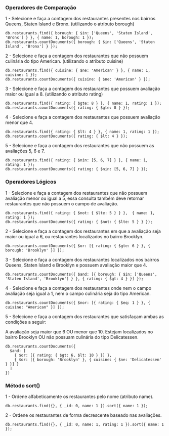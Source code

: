 ### Operadores de Comparação

1 - Selecione e faça a contagem dos restaurantes presentes nos bairros Queens, Staten Island e Bronx. (utilizando o atributo borough)
```
db.restaurants.find({ borough: { $in: ['Queens', 'Staten Island', 'Bronx'] } }, { name: 1, borough: 1 });
db.restaurants.countDocuments({ borough: { $in: ['Queens', 'Staten Island', 'Bronx'] } });
```

2 - Selecione e faça a contagem dos restaurantes que não possuem culinária do tipo American. (utilizando o atributo cuisine)
```
db.restaurants.find({ cuisine: { $ne: 'American' } }, { name: 1, cuisine: 1 });
db.restaurants.countDocuments({ cuisine: { $ne: 'American' } });
```

3 - Selecione e faça a contagem dos restaurantes que possuem avaliação maior ou igual a 8. (utilizando o atributo rating)
```
db.restaurants.find({ rating: { $gte: 8 } }, { name: 1, rating: 1 });
db.restaurants.countDocuments({ rating: { $gte: 8 } });
```

4 - Selecione e faça a contagem dos restaurantes que possuem avaliação menor que 4.
```
db.restaurants.find({ rating: { $lt: 4 } }, { name: 1, rating: 1 });
db.restaurants.countDocuments({ rating: { $lt: 4 } });
```

5 - Selecione e faça a contagem dos restaurantes que não possuem as avaliações 5, 6 e 7.
```
db.restaurants.find({ rating: { $nin: [5, 6, 7] } }, { name: 1, rating: 1 });
db.restaurants.countDocuments({ rating: { $nin: [5, 6, 7] } });
```

### Operadores Lógicos

1 - Selecione e faça a contagem dos restaurantes que não possuem avaliação menor ou igual a 5, essa consulta também deve retornar restaurantes que não possuem o campo de avaliação.
```
db.restaurants.find({ rating: { $not: { $lte: 5 } } },  { name: 1, rating: 1 });
db.restaurants.countDocuments({ rating: { $not: { $lte: 5 } } });
```

2 - Selecione e faça a contagem dos restaurantes em que a avaliação seja maior ou igual a 6, ou restaurantes localizados no bairro Brooklyn.
```
db.restaurants.countDocuments({ $or: [{ rating: { $gte: 6 } }, { borough: 'Brooklyn' }] });
```

3 - Selecione e faça a contagem dos restaurantes localizados nos bairros Queens, Staten Island e Brooklyn e possuem avaliação maior que 4.
```
db.restaurants.countDocuments({ $and: [{ borough: { $in: ['Queens', 'Staten Island', 'Brooklyn'] } }, { rating: { $gt: 4 } }] });

```

4 - Selecione e faça a contagem dos restaurantes onde nem o campo avaliação seja igual a 1, nem o campo culinária seja do tipo American.
```
db.restaurants.countDocuments({ $nor: [{ rating: { $eq: 1 } }, { cuisine: "American" }] });
```

5 - Selecione e faça a contagem dos restaurantes que satisfaçam ambas as condições a seguir:

  A avaliação seja maior que 6 OU menor que 10.
  Estejam localizados no bairro Brooklyn OU não possuam culinária do tipo Delicatessen.
```
db.restaurants.countDocuments({
  $and: [
    { $or: [{ rating: { $gt: 6, $lt: 10 } }] },
    { $or: [{ borough: 'Brooklyn' }, { cuisine: { $ne: 'Delicatessen' } }] }
  ] 
})
```

### Método sort()

1 - Ordene alfabeticamente os restaurantes pelo nome (atributo name).
```
db.restaurants.find({}, { _id: 0, name: 1 }).sort({ name: 1 });
```

2 - Ordene os restaurantes de forma decrescente baseado nas avaliações.
```
db.restaurants.find({}, { _id: 0, name: 1, rating: 1 }).sort({ name: 1 });

```
